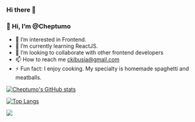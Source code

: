 ### Hi there 👋
### 👋 Hi, I’m @Cheptumo
- 👀 I’m interested in Frontend.
- 🌱 I’m currently learning ReactJS.
- 👯 I’m looking to collaborate with other frontend developers
- 📫 How to reach me ckibusia@gmail.com
- ⚡ Fun fact: I enjoy cooking. My specialty is homemade spaghetti and meatballs.

[![Cheptumo's GitHub stats](https://github-readme-stats.vercel.app/api?username=calebcheptumo&count_private=true&theme=tokyonight&showicons=true)]()

[![Top Langs](https://github-readme-stats.vercel.app/api/top-langs/?username=calebcheptumo&langs_count=5&theme=tokyonight)]()

![](https://komarev.com/ghpvc/?username=calebcheptumo&color=green)

